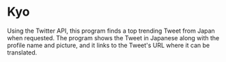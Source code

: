 # Kyo
Using the Twitter API, this program finds a top trending Tweet from Japan when requested.  The program shows the Tweet in Japanese along with the profile name and picture, and it links to the Tweet's URL where it can be translated.
